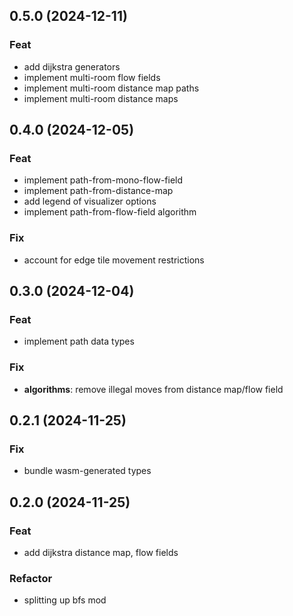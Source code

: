 ## 0.5.0 (2024-12-11)

### Feat

- add dijkstra generators
- implement multi-room flow fields
- implement multi-room distance map paths
- implement multi-room distance maps

## 0.4.0 (2024-12-05)

### Feat

- implement path-from-mono-flow-field
- implement path-from-distance-map
- add legend of visualizer options
- implement path-from-flow-field algorithm

### Fix

- account for edge tile movement restrictions

## 0.3.0 (2024-12-04)

### Feat

- implement path data types

### Fix

- **algorithms**: remove illegal moves from distance map/flow field

## 0.2.1 (2024-11-25)

### Fix

- bundle wasm-generated types

## 0.2.0 (2024-11-25)

### Feat

- add dijkstra distance map, flow fields

### Refactor

- splitting up bfs mod
